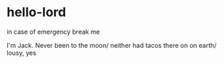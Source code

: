 # hello-lord
in case of emergency break me

I'm Jack. Never been to the moon/ neither had tacos there on on earth/ lousy, yes
